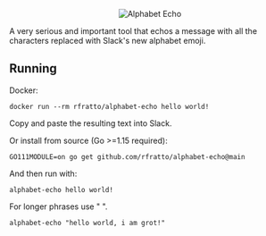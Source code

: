 <p align="center"><img src="alphabet-echo.png" alt="Alphabet Echo"></p>

A very serious and important tool that echos a message with all the characters replaced with Slack's
new alphabet emoji.

## Running 

Docker: 

```
docker run --rm rfratto/alphabet-echo hello world!
```

Copy and paste the resulting text into Slack.

Or install from source (Go >=1.15 required):

```
GO111MODULE=on go get github.com/rfratto/alphabet-echo@main
```

And then run with:

```
alphabet-echo hello world!
```

For longer phrases use " ".

```
alphabet-echo "hello world, i am grot!"
```

